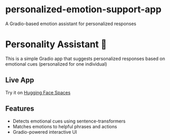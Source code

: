 # personalized-emotion-support-app
A Gradio-based emotion assistant for personalized responses

# Personality Assistant 🧠

This is a simple Gradio app that suggests personalized responses based on emotional cues (personalized for one individual)

## Live App
Try it on [Hugging Face Spaces](https://huggingface.co/spaces/Din7/emotion-support-app)

## Features
- Detects emotional cues using sentence-transformers
- Matches emotions to helpful phrases and actions
- Gradio-powered interactive UI

